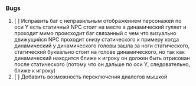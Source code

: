 ### Bugs
1) [ ] Исправить баг с неправильным отображением персонажей по оси Y есть статичный NPC стоит на месте а динамический гуляет и проходит мимо происходит баг связанный с чем что визуально движущийcя NPC проходит снизу статического к примеру когда динамический у динамического головы зашла за ноги статического, статический буквально стоит на голове динамического, но так как динамический находится ближе к игроку он должен быть отрисован после статического (потому что он дальше по оси Y, следовательно, ближе к игроку)
2) [ ] Добавить возможность переключения диалогов мышкой
